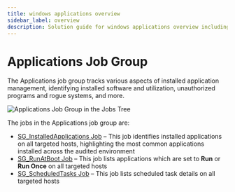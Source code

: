 ```yaml
---
title: windows applications overview
sidebar_label: overview
description: Solution guide for windows applications overview including implementation steps, configuration, and best practices.
---
```


# Applications Job Group

The Applications job group tracks various aspects of installed application management, identifying
installed software and utilization, unauthorized programs and rogue systems, and more.

![Applications Job Group in the Jobs Tree](/img/product_docs/accessanalyzer/admin/hostmanagement/jobstree.webp)

The jobs in the Applications job group are:

- [SG_InstalledApplications Job](/docs/accessanalyzer/12.0/solutions/windows/applications/sg-installedapplications.md) – This job identifies installed
  applications on all targeted hosts, highlighting the most common applications installed across the
  audited environment
- [SG_RunAtBoot Job](/docs/accessanalyzer/12.0/solutions/windows/applications/sg-runatboot.md) – This job lists applications which are set to **Run** or
  **Run Once** on all targeted hosts
- [SG_ScheduledTasks Job](/docs/accessanalyzer/12.0/solutions/windows/applications/sg-scheduledtasks.md) – This job lists scheduled task details on all
  targeted hosts

